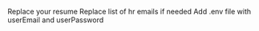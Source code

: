 Replace your resume
Replace list of hr emails if needed
Add .env file with userEmail and userPassword
